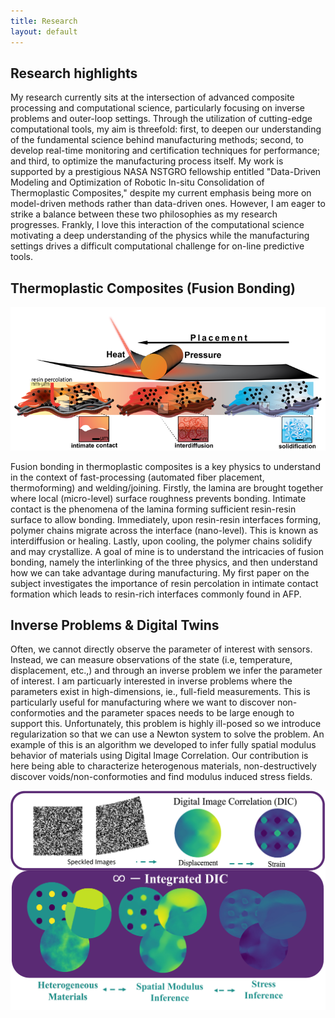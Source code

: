 ```yaml
---
title: Research 
layout: default
---
```


## Research highlights
My research currently sits at the intersection of advanced composite processing and computational science, particularly focusing on inverse problems and outer-loop settings. Through the utilization of cutting-edge computational tools, my aim is threefold: first, to deepen our understanding of the fundamental science behind manufacturing methods; second, to develop real-time monitoring and certification techniques for performance; and third, to optimize the manufacturing process itself. My work is supported by a prestigious NASA NSTGRO fellowship entitled "Data-Driven Modeling and Optimization of Robotic In-situ Consolidation of Thermoplastic Composites," despite my current emphasis being more on model-driven methods rather than data-driven ones. However, I am eager to strike a balance between these two philosophies as my research progresses. Frankly, I love this interaction of the computational science motivating a deep understanding of the physics while the manufacturing settings drives a difficult computational challenge for on-line predictive tools. 

## Thermoplastic Composites (Fusion Bonding)

<img src="images/fiber infiltration v7.1.png" />


Fusion bonding in thermoplastic composites is a key physics to understand in the context of fast-processing (automated fiber placement, thermoforming) and welding/joining. Firstly, the lamina are brought together where local (micro-level) surface roughness prevents bonding. Intimate contact is the phenomena of the lamina forming sufficient resin-resin surface to allow bonding. Immediately, upon resin-resin interfaces forming, polymer chains migrate across the interface (nano-level). This is known as interdiffusion or healing. Lastly, upon cooling, the polymer chains solidify and may crystallize. A goal of mine is to understand the intricacies of fusion bonding, namely the interlinking of the three physics, and then understand how we can take advantage during manufacturing. My first paper on the subject investigates the importance of resin percolation in intimate contact formation which leads to resin-rich interfaces commonly found in AFP. 

## Inverse Problems & Digital Twins 

Often, we cannot directly observe the parameter of interest with sensors. Instead, we can measure observations of the state (i.e, temperature, displacement, etc.,) and through an inverse problem we infer the parameter of interest. I am particuarly interested in inverse problems where the parameters exist in high-dimensions, ie., full-field measurements. This is particularly useful for manufacturing where we want to discover non-conformoties and the parameter spaces needs to be large enough to support this. Unfortunately, this problem is highly ill-posed so we introduce regularization so that we can use a Newton system to solve the problem. An example of this is an algorithm we developed to infer fully spatial modulus behavior of materials using Digital Image Correlation. Our contribution is here being able to characterize heterogenous materials, non-destructively discover voids/non-conformoties and find modulus induced stress fields. 

<img src="images/overview_v2.pdf" />



